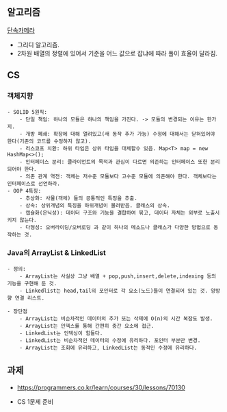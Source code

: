 ## 알고리즘

[단속카메라](https://programmers.co.kr/learn/courses/30/lessons/42884)

- 그리디 알고리즘.
- 2차원 배열의 정렬에 있어서 기준을 어느 값으로 잡냐에 따라 풀이 효율이 달라짐.

## CS

### 객체지향 
    - SOLID 5원칙:
        - 단일 책임: 하나의 모듈은 하나의 책임을 가진다. -> 모듈의 변경되는 이유는 한가지.
        - 개방 폐쇄: 확장에 대해 열려있고(새 동작 추가 가능) 수정에 대해서는 닫혀있어야 한다(기존의 코드를 수정하지 않고). 
        - 리스코프 치환: 하위 타입은 상위 타입을 대체할수 있음. Map<T> map = new HashMap<>();
        - 인터페이스 분리: 클라이언트의 목적과 관심이 다르면 의존하는 인터페이스 또한 분리되어야 한다.
        - 의존 관계 역전: 객체는 저수준 모듈보다 고수준 모듈에 의존해야 한다. 객체보다는 인터페이스로 선언하라.
    - OOP 4특징:
        - 추상화: 사물(객체) 들의 공통적인 특징을 추출.
        - 상속: 상위개념의 특징을 하위개념이 물려받음. 클래스의 상속.
        - 캡슐화(은닉성): 데이터 구조와 기능을 결합하여 묶고, 데이터 자체는 외부로 노출시키지 않는다.
        - 다형성: 오버라이딩/오버로딩 과 같이 하나의 메소드나 클래스가 다양한 방법으로 동작하는 것.

### Java의 ArrayList & LinkedList
    - 정의: 
        - ArrayList는 사실상 그냥 배열 + pop,push,insert,delete,indexing 등의 기능을 구현해 둔 것.
        - Linkedlist는 head,tail의 포인터로 각 요소(노드)들이 연결되어 있는 것. 양방향 연결 리스트.
    
    - 장단점
        - ArrayList는 비순차적인 데이터의 추가 또는 삭제에 O(n)의 시간 복잡도 발생.
        - ArrayList는 인덱스를 통해 간편히 중간 요소에 접근.
        - LinkedList는 인덱싱이 힘들다.
        - LinkedList는 비순차적인 데이터의 수정에 유리하다. 포인터 부분만 변경.
        - ArrayList는 조회에 유리하고, LinkedList는 동적인 수정에 유리하다.


## 과제

- https://programmers.co.kr/learn/courses/30/lessons/70130

- CS 1문제 준비


